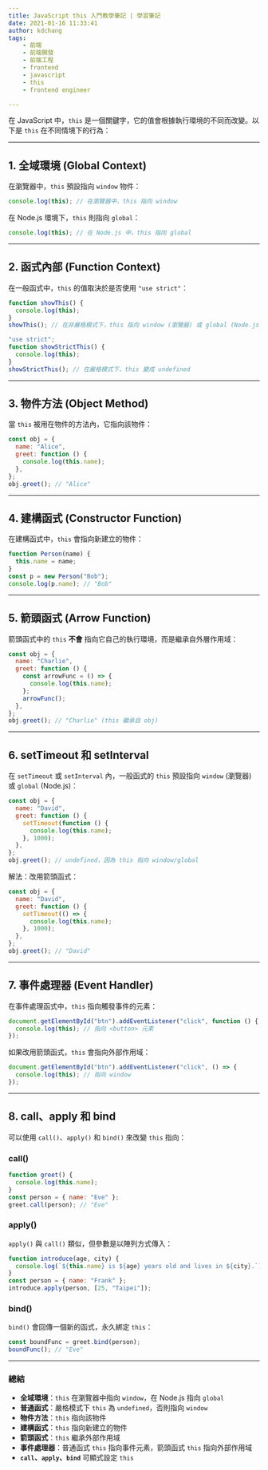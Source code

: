 ```yaml
---
title: JavaScript this 入門教學筆記 | 學習筆記
date: 2021-01-16 11:33:41
author: kdchang
tags: 
    - 前端
    - 前端開發
    - 前端工程
    - frontend
    - javascript
    - this
    - frontend engineer

---
```


在 JavaScript 中，`this` 是一個關鍵字，它的值會根據執行環境的不同而改變。以下是 `this` 在不同情境下的行為：

---

## 1. **全域環境 (Global Context)**
在瀏覽器中，`this` 預設指向 `window` 物件：
```js
console.log(this); // 在瀏覽器中，this 指向 window
```
在 Node.js 環境下，`this` 則指向 `global`：
```js
console.log(this); // 在 Node.js 中，this 指向 global
```

---

## 2. **函式內部 (Function Context)**
在一般函式中，`this` 的值取決於是否使用 `"use strict"`：
```js
function showThis() {
  console.log(this);
}
showThis(); // 在非嚴格模式下，this 指向 window (瀏覽器) 或 global (Node.js)

"use strict";
function showStrictThis() {
  console.log(this);
}
showStrictThis(); // 在嚴格模式下，this 變成 undefined
```

---

## 3. **物件方法 (Object Method)**
當 `this` 被用在物件的方法內，它指向該物件：
```js
const obj = {
  name: "Alice",
  greet: function () {
    console.log(this.name);
  },
};
obj.greet(); // "Alice"
```

---

## 4. **建構函式 (Constructor Function)**
在建構函式中，`this` 會指向新建立的物件：
```js
function Person(name) {
  this.name = name;
}
const p = new Person("Bob");
console.log(p.name); // "Bob"
```

---

## 5. **箭頭函式 (Arrow Function)**
箭頭函式中的 `this` **不會** 指向它自己的執行環境，而是繼承自外層作用域：
```js
const obj = {
  name: "Charlie",
  greet: function () {
    const arrowFunc = () => {
      console.log(this.name);
    };
    arrowFunc();
  },
};
obj.greet(); // "Charlie" (this 繼承自 obj)
```

---

## 6. **setTimeout 和 setInterval**
在 `setTimeout` 或 `setInterval` 內，一般函式的 `this` 預設指向 `window` (瀏覽器) 或 `global` (Node.js)：
```js
const obj = {
  name: "David",
  greet: function () {
    setTimeout(function () {
      console.log(this.name);
    }, 1000);
  },
};
obj.greet(); // undefined，因為 this 指向 window/global
```
解法：改用箭頭函式：
```js
const obj = {
  name: "David",
  greet: function () {
    setTimeout(() => {
      console.log(this.name);
    }, 1000);
  },
};
obj.greet(); // "David"
```

---

## 7. **事件處理器 (Event Handler)**
在事件處理函式中，`this` 指向觸發事件的元素：
```js
document.getElementById("btn").addEventListener("click", function () {
  console.log(this); // 指向 <button> 元素
});
```
如果改用箭頭函式，`this` 會指向外部作用域：
```js
document.getElementById("btn").addEventListener("click", () => {
  console.log(this); // 指向 window
});
```

---

## 8. **call、apply 和 bind**
可以使用 `call()`、`apply()` 和 `bind()` 來改變 `this` 指向：

### **call()**
```js
function greet() {
  console.log(this.name);
}
const person = { name: "Eve" };
greet.call(person); // "Eve"
```

### **apply()**
`apply()` 與 `call()` 類似，但參數是以陣列方式傳入：
```js
function introduce(age, city) {
  console.log(`${this.name} is ${age} years old and lives in ${city}.`);
}
const person = { name: "Frank" };
introduce.apply(person, [25, "Taipei"]);
```

### **bind()**
`bind()` 會回傳一個新的函式，永久綁定 `this`：
```js
const boundFunc = greet.bind(person);
boundFunc(); // "Eve"
```

---

### 總結
- **全域環境**：`this` 在瀏覽器中指向 `window`，在 Node.js 指向 `global`
- **普通函式**：嚴格模式下 `this` 為 `undefined`，否則指向 `window`
- **物件方法**：`this` 指向該物件
- **建構函式**：`this` 指向新建立的物件
- **箭頭函式**：`this` 繼承外部作用域
- **事件處理器**：普通函式 `this` 指向事件元素，箭頭函式 `this` 指向外部作用域
- **`call`、`apply`、`bind`** 可顯式設定 `this`